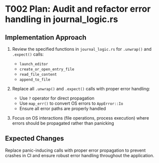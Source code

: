 # T002 Plan: Audit and refactor error handling in journal_logic.rs

## Implementation Approach

1. Review the specified functions in `journal_logic.rs` for `.unwrap()` and `.expect()` calls:
   - `launch_editor`
   - `create_or_open_entry_file` 
   - `read_file_content`
   - `append_to_file`

2. Replace all `.unwrap()` and `.expect()` calls with proper error handling:
   - Use `?` operator for direct propagation
   - Use `map_err()` to convert OS errors to `AppError::Io`
   - Ensure all error paths are properly handled

3. Focus on OS interactions (file operations, process execution) where errors should be propagated rather than panicking

## Expected Changes

Replace panic-inducing calls with proper error propagation to prevent crashes in CI and ensure robust error handling throughout the application.